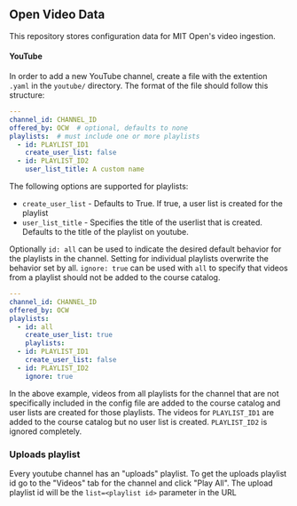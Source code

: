 Open Video Data
---

This repository stores configuration data for MIT Open's video ingestion.


#### YouTube

In order to add a new YouTube channel, create a file with the extention `.yaml` in the `youtube/` directory. The format of the file should follow this structure:

```yaml
---
channel_id: CHANNEL_ID
offered_by: OCW  # optional, defaults to none
playlists:  # must include one or more playlists
  - id: PLAYLIST_ID1
    create_user_list: false  
  - id: PLAYLIST_ID2
    user_list_title: A custom name 

```

The following options are supported for playlists:
- `create_user_list` - Defaults to True. If true, a user list is created for the playlist
- `user_list_title` - Specifies the title of the userlist that is created. Defaults to the title of the playlist on youtube.

Optionally `id: all` can be used to indicate the desired default behavior for the playlists in the channel. Setting for individual playlists overwrite the behavior set by all.  `ignore: true`  can be used with `all` to specify that videos from a playlist should not be added to the course catalog.


```yaml
---
channel_id: CHANNEL_ID
offered_by: OCW 
playlists: 
  - id: all
    create_user_list: true
    playlists:
  - id: PLAYLIST_ID1
    create_user_list: false  
  - id: PLAYLIST_ID2
    ignore: true 

```

In the above example, videos from all playlists for the channel that are not specifically included in the config file are added to the course catalog and user lists are created for those playlists. The videos for `PLAYLIST_ID1` are added to the course catalog but no user list is created.  `PLAYLIST_ID2` is ignored completely.

### Uploads playlist
Every youtube channel has an "uploads" playlist. To get the uploads playlist id go to the "Videos" tab for the channel and click "Play All". The upload playlist id will be the `list=<playlist id>` parameter in the URL